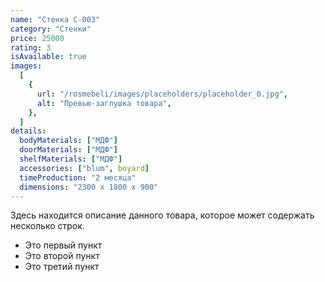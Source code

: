 ```yaml
---
name: "Стенка С-003"
category: "Стенки"
price: 25000
rating: 3
isAvailable: true
images:
  [
    {
      url: "/rosmebeli/images/placeholders/placeholder_0.jpg",
      alt: "Превью-заглушка товара",
    },
  ]
details:
  bodyMaterials: ["МДФ"]
  doorMaterials: ["МДФ"]
  shelfMaterials: ["МДФ"]
  accessories: ["blum", boyard]
  timeProduction: "2 месяца"
  dimensions: "2300 х 1800 х 900"
---
```


Здесь находится описание данного товара, которое может содержать несколько строк.

- Это первый пункт
- Это второй пункт
- Это третий пункт
